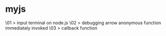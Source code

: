 # myjs

\01 > input terminal on node.js
\02 > debugging arrow anonymous function immediataly invoked
\03 > callback function
